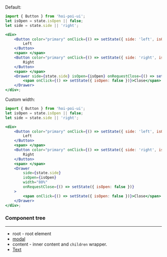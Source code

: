 Default:

```jsx
import { Button } from 'hoi-poi-ui';
let isOpen = state.isOpen || false;
let side = state.side || 'right';

<div>
    <Button color="primary" onClick={() => setState({ side: 'left', isOpen: !isOpen })}>
        Left
    </Button>
    <span> </span>
    <Button color="primary" onClick={() => setState({ side: 'right', isOpen: !isOpen })}>
        Right
    </Button>
    <span> </span>
    <Drawer side={state.side} isOpen={isOpen} onRequestClose={() => setState({ isOpen: false })}>
        <span onClick={() => setState({ isOpen: false })}>Close</span>
    </Drawer>
</div>;
```

Custom width:

```jsx
import { Button } from 'hoi-poi-ui';
let isOpen = state.isOpen || false;
let side = state.side || 'right';

<div>
    <Button color="primary" onClick={() => setState({ side: 'left', isOpen: !isOpen })}>
        Left
    </Button>
    <span> </span>
    <Button color="primary" onClick={() => setState({ side: 'right', isOpen: !isOpen })}>
        Right
    </Button>
    <span> </span>
    <Drawer
        side={state.side}
        isOpen={isOpen}
        width="80%"
        onRequestClose={() => setState({ isOpen: false })}
    >
        <span onClick={() => setState({ isOpen: false })}>Close</span>
    </Drawer>
</div>;
```

### Component tree

---

-   root - root element
-   [modal](https://github.com/reactjs/react-modal)
-   content - inner content and `children` wrapper.
-   [Text](#/typography/Text)
